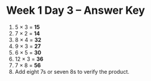 # Week 1 Day 3 – Answer Key

1. 5 × 3 = **15**
2. 7 × 2 = **14**
3. 8 × 4 = **32**
4. 9 × 3 = **27**
5. 6 × 5 = **30**
6. 12 × 3 = **36**
7. 7 × 8 = **56**
8. Add eight 7s or seven 8s to verify the product.
